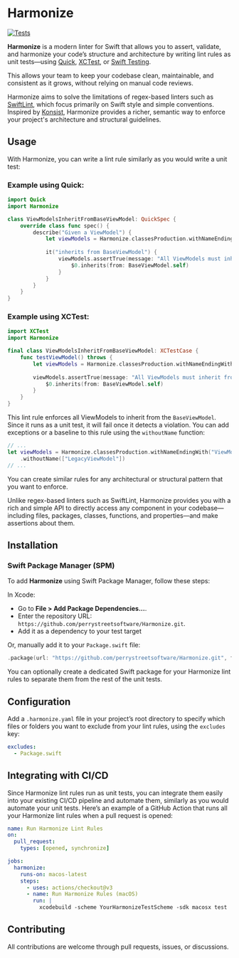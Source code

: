 # Harmonize

[![Tests](https://github.com/perrystreetsoftware/Harmonize/actions/workflows/tests.yaml/badge.svg?branch=main)](https://github.com/perrystreetsoftware/Harmonize/actions/workflows/tests.yaml)

**Harmonize** is a modern linter for Swift that allows you to assert, validate, and harmonize your code’s structure and architecture by writing lint rules as unit tests—using [Quick](https://github.com/Quick/Quick), [XCTest](https://developer.apple.com/documentation/xctest/), or [Swift Testing](https://developer.apple.com/xcode/swift-testing/).

This allows your team to keep your codebase clean, maintainable, and consistent as it grows, without relying on manual code reviews.

Harmonize aims to solve the limitations of regex-based linters such as [SwiftLint](https://github.com/realm/SwiftLint), which focus primarily on Swift style and simple conventions. Inspired by [Konsist](https://github.com/LemonAppDev/konsist), Harmonize provides a richer, semantic way to enforce your project's architecture and structural guidelines.

## Usage

With Harmonize, you can write a lint rule similarly as you would write a unit test:

### Example using Quick:

```Swift
import Quick
import Harmonize

class ViewModelsInheritFromBaseViewModel: QuickSpec {
    override class func spec() {
        describe("Given a ViewModel") {
            let viewModels = Harmonize.classesProduction.withNameEndingWith("ViewModel")
            
            it("inherits from BaseViewModel") {
                viewModels.assertTrue(message: "All ViewModels must inherit from the BaseViewModel") {
                    $0.inherits(from: BaseViewModel.self)
                }
            }
        }
    }
}
```

### Example using XCTest:

```Swift
import XCTest
import Harmonize

final class ViewModelsInheritFromBaseViewModel: XCTestCase {
    func testViewModel() throws {
        let viewModels = Harmonize.classesProduction.withNameEndingWith("ViewModel")
        
        viewModels.assertTrue(message: "All ViewModels must inherit from the BaseViewModel") {
            $0.inherits(from: BaseViewModel.self)
        }
    }
}
```

This lint rule enforces all ViewModels to inherit from the `BaseViewModel`. Since it runs as a unit test, it will fail once it detects a violation. You can add exceptions or a baseline to this rule using the `withoutName` function:

```Swift
// ...
let viewModels = Harmonize.classesProduction.withNameEndingWith("ViewModels")
    .withoutName(["LegacyViewModel"])
// ...
```

You can create similar rules for any architectural or structural pattern that you want to enforce.

Unlike regex-based linters such as SwiftLint, Harmonize provides you with a rich and simple API to directly access any component in your codebase—including files, packages, classes, functions, and properties—and make assertions about them.

## Installation

### Swift Package Manager (SPM)

To add **Harmonize** using Swift Package Manager, follow these steps:

In Xcode:
- Go to **File > Add Package Dependencies...**.
- Enter the repository URL: `https://github.com/perrystreetsoftware/Harmonize.git`.
- Add it as a dependency to your test target

Or, manually add it to your `Package.swift` file:

```swift
.package(url: "https://github.com/perrystreetsoftware/Harmonize.git", from: "0.1.0"),
```

You can optionally create a dedicated Swift package for your Harmonize lint rules to separate them from the rest of the unit tests.

## Configuration

Add a `.harmonize.yaml` file in your project’s root directory to specify which files or folders you want to exclude from your lint rules, using the `excludes` key:

```yaml
excludes:
  - Package.swift
```

## Integrating with CI/CD

Since Harmonize lint rules run as unit tests, you can integrate them easily into your existing CI/CD pipeline and automate them, similarly as you would automate your unit tests. Here’s an example of a GitHub Action that runs all your Harmonize lint rules when a pull request is opened:

```yaml
name: Run Harmonize Lint Rules
on:
  pull_request:
    types: [opened, synchronize]

jobs:
  harmonize:
    runs-on: macos-latest
    steps:
      - uses: actions/checkout@v3
      - name: Run Harmonize Rules (macOS)
        run: |
          xcodebuild -scheme YourHarmonizeTestScheme -sdk macosx test
```

## Contributing

All contributions are welcome through pull requests, issues, or discussions.
